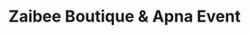---
title: "Zaibee Boutique & Apna Event"
url: /karachi/zaibee-boutique-and-apna-event/
shop: clothes
---